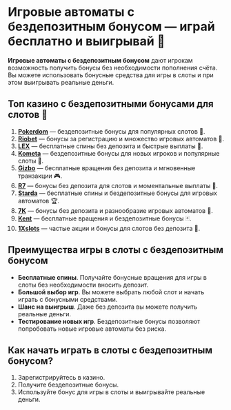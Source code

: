 # Игровые автоматы с бездепозитным бонусом — играй бесплатно и выигрывай 🎰

**Игровые автоматы с бездепозитным бонусом** дают игрокам возможность получить бонусы без необходимости пополнения счёта. Вы можете использовать бонусные средства для игры в слоты и при этом выигрывать реальные деньги.

## Топ казино с бездепозитными бонусами для слотов 🎯

1. **[Pokerdom](https://brandplay.link/4k77v2yx)** — бездепозитные бонусы для популярных слотов 🎲.
2. **[Riobet](https://brandplay.link/7xBLTPyj)** — бонусы за регистрацию и множество игровых автоматов 🎁.
3. **[LEX](https://brandplay.link/zW4hdDFV)** — бесплатные спины без депозита и быстрые выплаты 💸.
4. **[Kometa](https://brandplay.link/8ZymQJV8)** — бездепозитные бонусы для новых игроков и популярные слоты 🌟.
5. **[Gizbo](https://brandplay.link/bprXw4YV)** — бесплатные вращения без депозита и мгновенные транзакции 🎮.
6. **[R7](https://brandplay.link/bMd3Yjsw)** — бонусы без депозита для слотов и моментальные выплаты 🎰.
7. **[Starda](https://brandplay.link/fB7xwRFL)** — бесплатные спины и бездепозитные бонусы для игровых автоматов 🏆.
8. **[7K](https://brandplay.link/BvQyFShp)** — бонусы без депозита и разнообразие игровых автоматов 🎉.
9. **[Kent](https://brandplay.link/Fv2WP3js)** — бесплатные вращения и бездепозитные бонусы 🃏.
10. **[1Xslots](https://brandplay.link/hSB1khtr)** — частые акции и бонусы для слотов без депозита 🎰.

## Преимущества игры в слоты с бездепозитным бонусом

- **Бесплатные спины**. Получайте бонусные вращения для игры в слоты без необходимости вносить депозит.
- **Большой выбор игр**. Вы можете выбрать любой слот и начать играть с бонусными средствами.
- **Шанс на выигрыш**. Даже без депозита вы можете получить реальные деньги.
- **Тестирование новых игр**. Бездепозитные бонусы позволяют попробовать новые игровые автоматы без риска.

## Как начать играть в слоты с бездепозитным бонусом?

1. Зарегистрируйтесь в казино.
2. Получите бездепозитные бонусы.
3. Используйте бонус для игры в слоты и выигрывайте реальные деньги.
